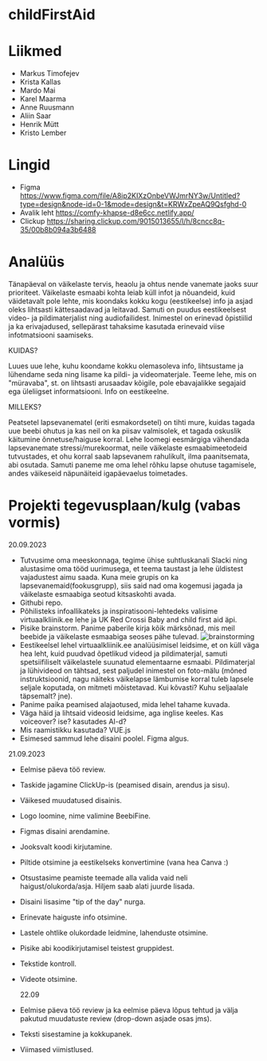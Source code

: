 # childFirstAid

# Liikmed

- Markus Timofejev
- Krista Kallas
- Mardo Mai
- Karel Maarma
- Anne Ruusmann
- Aliin Saar
- Henrik Mütt
- Kristo Lember

# Lingid

- Figma https://www.figma.com/file/A8ip2KIXzOnbeVWJmrNY3w/Untitled?type=design&node-id=0-1&mode=design&t=KRWxZpeAQ9Qsfghd-0
- Avalik leht https://comfy-khapse-d8e6cc.netlify.app/
- Clickup https://sharing.clickup.com/9015013655/l/h/8cncc8q-35/00b8b094a3b6488

  
# Analüüs 
Tänapäeval on väikelaste tervis, heaolu ja ohtus nende vanemate jaoks suur prioriteet. Väikelaste esmaabi kohta leiab küll infot ja nõuandeid, kuid väidetavalt pole lehte, mis koondaks kokku
kogu (eestikeelse) info ja asjad oleks lihtsasti kättesaadavad ja leitavad. Samuti on puudus eestikeelsest video- ja pildimaterjalist ning audiofailidest. Inimestel on erinevad õpistiilid ja ka erivajadused, sellepärast tahaksime kasutada erinevaid viise infotmatsiooni saamiseks.

KUIDAS? 

Luues uue lehe, kuhu koondame kokku olemasoleva info, lihtsustame ja lühendame seda ning lisame ka pildi- ja videomaterjale. Teeme lehe, mis on "müravaba", st. on lihtsasti arusaadav kõigile, pole ebavajalikke segajaid ega üleliigset informatsiooni. Info on eestikeelne. 

MILLEKS? 

Peatsetel lapsevanematel (eriti esmakordsetel) on tihti mure, kuidas tagada uue beebi ohutus ja kas neil on ka piisav valmisolek, et tagada oskuslik käitumine õnnetuse/haiguse korral. Lehe loomegi eesmärgiga vähendada lapsevanemate stressi/murekoormat, neile väikelaste esmaabimeetodeid tutvustades, et ohu korral saab lapsevanem rahulikult, ilma paanitsemata, abi osutada. Samuti paneme me oma lehel rõhku lapse ohutuse tagamisele, andes väikeseid näpunäiteid igapäevaelus toimetades.


# Projekti tegevusplaan/kulg (vabas vormis)

20.09.2023
- Tutvusime oma meeskonnaga, tegime ühise suhtluskanali Slacki ning alustasime oma tööd uurimusega, et teema taustast ja lehe üldistest vajadustest aimu saada. Kuna meie grupis on ka lapsevanemaid(fookusgrupp), siis said nad oma kogemusi jagada ja väikelaste esmaabiga seotud kitsaskohti avada.
- Githubi repo.
- Põhilisteks infoallikateks ja inspiratisooni-lehtedeks valisime virtuaalkliinik.ee lehe ja UK Red Crossi Baby and child first aid äpi.
- Pisike brainstorm. Panime paberile kirja kõik märksõnad, mis meil beebide ja väikelaste esmaabiga seoses pähe tulevad.
  ![brainstorming](https://user-images.githubusercontent.com/113007378/269839117-dacd612b-dd9d-46a1-8263-7cc83381aa35.jpg)
- Eestikeelsel lehel virtuaalkliinik.ee analüüsimisel leidsime, et on küll väga hea leht, kuid puudvad õpetlikud videod ja pildimaterjal, samuti spetsiifiliselt väikelastele suunatud elementaarne esmaabi. Pildimaterjal ja lühivideod on tähtsad, sest paljudel inimestel on foto-mälu (mõned instruktsioonid, nagu näiteks väikelapse lämbumise korral tuleb lapsele seljale koputada, on mitmeti mõistetavad. Kui kõvasti? Kuhu seljaalale täpsemalt? jne).
- Panime paika peamised alajaotused, mida lehel tahame kuvada.
- Väga häid ja lihtsaid videosid leidsime, aga inglise keeles. Kas voiceover? ise? kasutades AI-d?
- Mis raamistikku kasutada? VUE.js
- Esimesed sammud lehe disaini poolel. Figma algus.

 21.09.2023
- Eelmise päeva töö review.
- Taskide jagamine ClickUp-is (peamised disain, arendus ja sisu).
- Väikesed muudatused disainis.
- Logo loomine, nime valimine BeebiFine.
- Figmas disaini arendamine.
- Jooksvalt koodi kirjutamine.
- Piltide otsimine ja eestikelseks konvertimine (vana hea Canva :)
- Otsustasime peamiste teemade alla valida vaid neli haigust/olukorda/asja. Hiljem saab alati juurde lisada.
- Disaini lisasime "tip of the day" nurga.
- Erinevate haiguste info otsimine.
- Lastele ohtlike olukordade leidmine, lahenduste otsimine.
- Pisike abi koodikirjutamisel teistest gruppidest.
- Tekstide kontroll.
- Videote otsimine. 

  22.09
- Eelmise päeva töö review ja ka eelmise päeva lõpus tehtud ja välja pakutud muudatuste review (drop-down asjade osas jms).
- Teksti sisestamine ja kokkupanek.
- Viimased viimistlused.




